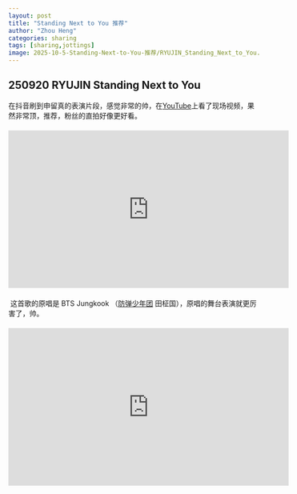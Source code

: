 ```yaml
---
layout: post
title: "Standing Next to You 推荐"
author: "Zhou Heng"
categories: sharing
tags: [sharing,jottings]
image: 2025-10-5-Standing-Next-to-You-推荐/RYUJIN_Standing_Next_to_You.png
---
```


## 250920 RYUJIN Standing Next to You

在抖音刷到申留真的表演片段，感觉非常的帅，在[YouTube](https://www.youtube.com/)上看了现场视频，果然非常顶，推荐，粉丝的直拍好像更好看。

<div style="display: flex; justify-content: center; margin: 20px 0;">
<div style="position: relative; width: 100%; max-width: 560px;">
<iframe width="560" height="315" src="https://www.youtube.com/embed/A6FCntivTPw?si=4VS3s_VU8Zq73VJV" title="YouTube video player" frameborder="0" allow="accelerometer; autoplay; clipboard-write; encrypted-media; gyroscope; picture-in-picture; web-share" referrerpolicy="strict-origin-when-cross-origin" allowfullscreen></iframe>
</div>
</div>

​      这首歌的原唱是 BTS Jungkook （[防弹少年团](https://baike.baidu.com/item/防弹少年团/5641534?fromModule=lemma_inlink) 田柾国），原唱的舞台表演就更厉害了，帅。

<div style="display: flex; justify-content: center; margin: 20px 0;">
<div style="position: relative; width: 100%; max-width: 560px;">
<iframe width="560" height="315" src="https://www.youtube.com/embed/5LAJYKqE6Wg?si=DciThMrmQX1zPBlg" title="YouTube video player" frameborder="0" allow="accelerometer; autoplay; clipboard-write; encrypted-media; gyroscope; picture-in-picture; web-share" referrerpolicy="strict-origin-when-cross-origin" allowfullscreen></iframe>
</div>
</div>
